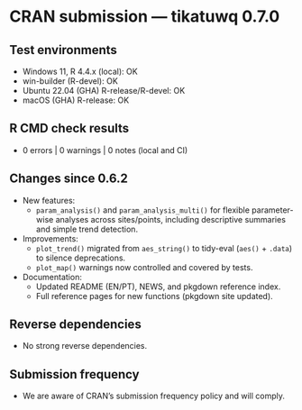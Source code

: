 # CRAN submission — tikatuwq 0.7.0

## Test environments
* Windows 11, R 4.4.x (local): OK  
* win-builder (R-devel): OK  
* Ubuntu 22.04 (GHA) R-release/R-devel: OK  
* macOS (GHA) R-release: OK  

## R CMD check results
- 0 errors | 0 warnings | 0 notes (local and CI)

## Changes since 0.6.2
- New features:
  - `param_analysis()` and `param_analysis_multi()` for flexible parameter-wise analyses across sites/points,
    including descriptive summaries and simple trend detection.
- Improvements:
  - `plot_trend()` migrated from `aes_string()` to tidy-eval (`aes()` + `.data`) to silence deprecations.
  - `plot_map()` warnings now controlled and covered by tests.
- Documentation:
  - Updated README (EN/PT), NEWS, and pkgdown reference index.
  - Full reference pages for new functions (pkgdown site updated).

## Reverse dependencies
- No strong reverse dependencies.

## Submission frequency
- We are aware of CRAN’s submission frequency policy and will comply.
